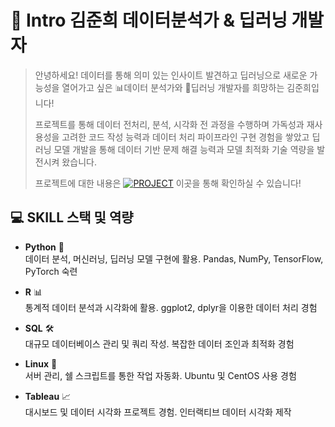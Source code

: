 # 👋 Intro 김준희 데이터분석가 & 딥러닝 개발자

> 안녕하세요! 데이터를 통해 의미 있는 인사이트 발견하고 딥러닝으로 새로운 가능성을 열어가고 싶은 📊데이터 분석가와 🤖딥러닝 개발자를 희망하는 김준희입니다!
>
> 프로젝트를 통해 데이터 전처리, 분석, 시각화 전 과정을 수행하며 가독성과 재사용성을 고려한 코드 작성 능력과 데이터 처리 파이프라인 구현 경험을 쌓았고 딥러닝 모델 개발을 통해 데이터 기반 문제 해결 능력과 모델 최적화 기술 역량을 발전시켜 왔습니다.
> 
> 프로젝트에 대한 내용은 [![PROJECT](https://img.shields.io/badge/PROJECT-green?style=flat-square)](https://github.com/Kim-Jun-Hee/Portfolio_kjh) 이곳을 통해 확인하실 수 있습니다!
>
> 
## 💻 SKILL 스택 및 역량

- **Python** 🐍  
  데이터 분석, 머신러닝, 딥러닝 모델 구현에 활용. Pandas, NumPy, TensorFlow, PyTorch 숙련  

- **R** 📊  
  통계적 데이터 분석과 시각화에 활용. ggplot2, dplyr을 이용한 데이터 처리 경험  

- **SQL** 🛠️  
  대규모 데이터베이스 관리 및 쿼리 작성. 복잡한 데이터 조인과 최적화 경험  

- **Linux** 🐧  
  서버 관리, 쉘 스크립트를 통한 작업 자동화. Ubuntu 및 CentOS 사용 경험  

- **Tableau** 📈  
  대시보드 및 데이터 시각화 프로젝트 경험. 인터랙티브 데이터 시각화 제작  
